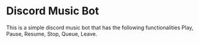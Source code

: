 # Discord Music Bot

This is a simple discord music bot that has the following functionalities Play, Pause, Resume, Stop, Queue, Leave.  
